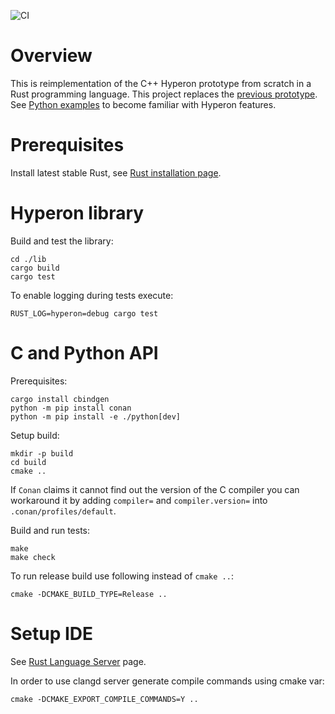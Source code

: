![CI](https://github.com/trueagi-io/hyperon-experimental/actions/workflows/ci.yml/badge.svg)

# Overview

This is reimplementation of the C++ Hyperon prototype from scratch in a Rust
programming language. This project replaces the [previous
prototype](https://github.com/trueagi-io/hyperon/tree/master).
See [Python examples](./python/tests) to become familiar with Hyperon features.

# Prerequisites

Install latest stable Rust, see [Rust installation
page](https://www.rust-lang.org/tools/install).

# Hyperon library

Build and test the library:
```
cd ./lib
cargo build
cargo test
```

To enable logging during tests execute:
```
RUST_LOG=hyperon=debug cargo test
```

# C and Python API

Prerequisites:
```
cargo install cbindgen
python -m pip install conan
python -m pip install -e ./python[dev]
```

Setup build:
```
mkdir -p build
cd build
cmake ..
```

If `Conan` claims it cannot find out the version of the C compiler you can
workaround it by adding `compiler=` and `compiler.version=` into
`.conan/profiles/default`.

Build and run tests:
```
make
make check
```

To run release build use following instead of `cmake ..`:
```
cmake -DCMAKE_BUILD_TYPE=Release ..
```

# Setup IDE

See [Rust Language Server](https://github.com/rust-lang/rls) page.

In order to use clangd server generate compile commands using cmake var:
```
cmake -DCMAKE_EXPORT_COMPILE_COMMANDS=Y ..
```
